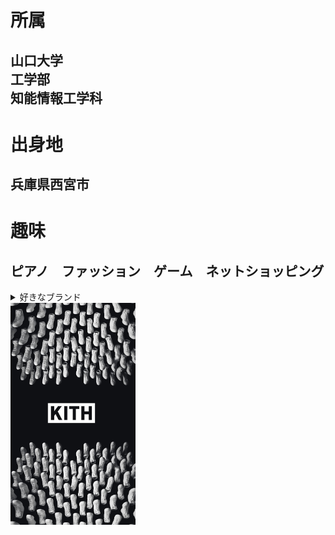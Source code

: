 # 所属
## 山口大学<br>工学部<br>知能情報工学科
# 出身地
## 兵庫県西宮市
# 趣味
## ピアノ　ファッション　ゲーム　ネットショッピング
<details>
<summary>好きなブランド</summary><br>
1. Raf Simons<br>
2. Y-3<br>
3. Valentino<br>
4. Comme des Garcons  
</details>
<img width="200px" alt="Kith" src="./IMG_2954.JPG">

